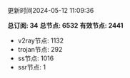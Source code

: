 更新时间2024-05-12 11:09:36

**总订阅: 34**
**总节点: 6532**
**有效节点: 2441**
- v2ray节点: 1132
- trojan节点: 292
- ss节点: 1016
- ssr节点: 1
